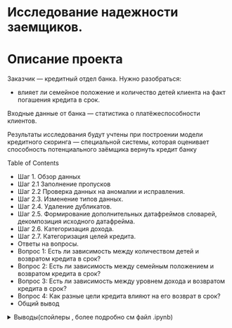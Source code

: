 # Исследование надежности заемщиков.

# **Описание проекта**


Заказчик — кредитный отдел банка. Нужно разобраться:

* влияет ли семейное положение и количество детей клиента на факт погашения кредита в срок. 

Входные данные от банка — статистика о платёжеспособности клиентов.

Результаты исследования будут учтены при построении модели кредитного скоринга — специальной системы, которая оценивает способность потенциального заёмщика вернуть кредит банку

Table of Contents

*  Шаг 1. Обзор данных
*  Шаг 2.1 Заполнение пропусков
*  Шаг 2.2 Проверка данных на аномалии и исправления.
*  Шаг 2.3. Изменение типов данных.
*  Шаг 2.4. Удаление дубликатов.
*  Шаг 2.5. Формирование дополнительных датафреймов словарей, декомпозиция исходного датафрейма.
*  Шаг 2.6. Категоризация дохода.
*  Шаг 2.7. Категоризация целей кредита.
*  Ответы на вопросы.
*  Вопрос 1: Есть ли зависимость между количеством детей и возвратом кредита в срок?
*  Вопрос 2: Есть ли зависимость между семейным положением и возвратом кредита в срок?
*  Вопрос 3: Есть ли зависимость между уровнем дохода и возвратом кредита в срок?
*  Вопрос 4: Как разные цели кредита влияют на его возврат в срок?
*  Общий вывод



<details>
<summary>Выводы(спойлеры , более подробно см файл .ipynb)</summary>
<br>


1.	Обнаружили что у нас есть пропуски. Перед их заполнением проверили данные на выбросы и аномальные значения, исправили их, и затем заполнили пропуски
2.	Обработали дубликаты
3.	Закодировали переменные, сохраним словари в отдельные переменные
4.	Посмотрели на распределения данных, чтобы выявить зависимости и получили :
  
  *	можем сказать, что семьи с детьми хуже отдают кредиты
  *	Видим, что не женатые или в гражданском браке чаще склонны не отдавать кредиты
  *	Среди категории С (средний уровень дохода) - наибольшая доля должников
  *	Видим, что люди хуже отдают кредеиты, связанные с автомабилем и образованием


</details>
